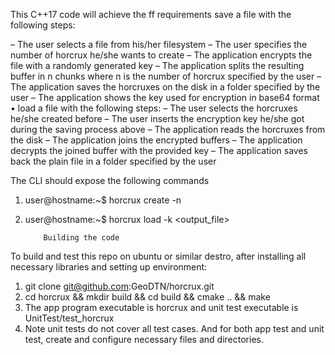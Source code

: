This C++17 code will achieve the ff requirements
save a file with the following steps:

– The user selects a file from his/her filesystem
– The user specifies the number of horcrux he/she wants to create
– The application encrypts the file with a randomly generated key
– The application splits the resulting buffer in n chunks where n is the
number of horcrux specified by the user
– The application saves the horcruxes on the disk in a folder specified
by the user
– The application shows the key used for encryption in base64 format
• load a file with the following steps:
– The user selects the horcruxes he/she created before
– The user inserts the encryption key he/she got during the saving
process above
– The application reads the horcruxes from the disk
– The application joins the encrypted buffers
– The application decrypts the joined buffer with the provided key
– The application saves back the plain file in a folder specified by the
user

The CLI should expose the following commands

1. user@hostname:~$ horcrux create -n <horcrux count> <inputpath> <output path>
  
2. user@hostname:~$ horcrux load -k <decryption key> <inputfiles> <output_file>

           Building the code
To build and test this repo on ubuntu or similar destro, after installing all necessary libraries and setting up environment:
1. git clone git@github.com:GeoDTN/horcrux.git
2. cd horcrux &&  mkdir  build  &&  cd build  &&  cmake ..  &&  make
3. The app program executable is horcrux and unit test executable is  UnitTest/test_horcrux
4. Note unit tests do not cover all test cases. And for  both app test and unit test, create and configure necessary files and directories.
